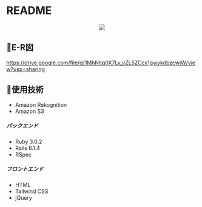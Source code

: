 # README

<div align="center"><img src="https://user-images.githubusercontent.com/81548112/158072598-40ada61b-7678-4443-8f4e-cabc2f9516ee.png"></div> 


## 🌸E-R図
https://drive.google.com/file/d/1MhNltq0X7Lv_vZL5ZCcx1gwykdbzcwiW/view?usp=sharing

## 🌸使用技術
* Amazon Rekognition
* Amazon S3

##### バックエンド
* Ruby 3.0.2
* Rails 6.1.4
* RSpec

##### フロントエンド
* HTML
* Tailwind CSS
* jQuery

